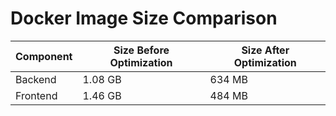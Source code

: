 # Docker Image Size Comparison

| Component | Size Before Optimization | Size After Optimization |
| --------- | ------------------------ | ----------------------- |
| Backend   | 1.08 GB                  | 634 MB                  |
| Frontend  | 1.46 GB                  | 484 MB                  |
